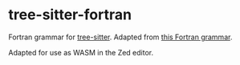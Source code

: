 # tree-sitter-fortran

Fortran grammar for [tree-sitter](https://github.com/tree-sitter/tree-sitter). Adapted from [this Fortran grammar](http://slebok.github.io/zoo/index.html#fortran_f90_waite-cordy).

Adapted for use as WASM in the Zed editor.
